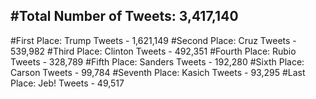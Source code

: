 #Total Number of Tweets: 3,417,140 
---
#First Place: Trump Tweets - 1,621,149
#Second Place: Cruz Tweets - 539,982
#Third Place: Clinton Tweets - 492,351
#Fourth Place: Rubio Tweets - 328,789
#Fifth Place: Sanders Tweets - 192,280
#Sixth Place: Carson Tweets - 99,784
#Seventh Place: Kasich Tweets - 93,295
#Last Place: Jeb! Tweets - 49,517
